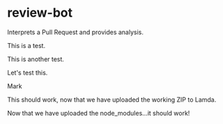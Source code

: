 # review-bot
Interprets a Pull Request and provides analysis.

This is a test.

This is another test.

Let's test this.

Mark

This should work, now that we have uploaded the working ZIP to Lamda.

Now that we have uploaded the node_modules...it should work!
